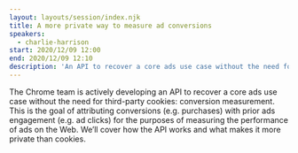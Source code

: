```yaml
---
layout: layouts/session/index.njk
title: A more private way to measure ad conversions
speakers:
  - charlie-harrison
start: 2020/12/09 12:00
end: 2020/12/09 12:10
description: 'An API to recover a core ads use case without the need for third-party cookies: conversion measurement'
---
```


The Chrome team is actively developing an API to recover a core ads use case without the need for third-party cookies: conversion measurement. This is the goal of attributing conversions (e.g. purchases) with prior ads engagement (e.g. ad clicks) for the purposes of measuring the performance of ads on the Web. We’ll cover how the API works and what makes it more private than cookies.
